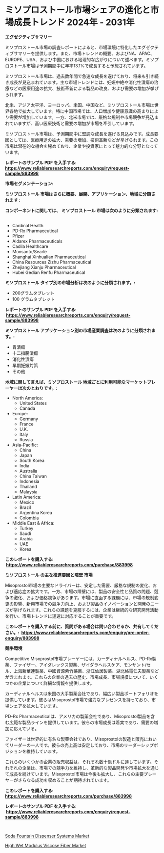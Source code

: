 <p><h1>ミソプロストール市場シェアの進化と市場成長トレンド 2024年 - 2031年</h1></p><p><strong>エグゼクティブサマリー</strong></p>
<p><p>ミソプロストール市場の調査レポートによると、市場環境に特化したエグゼクティブサマリーを提供します。また、市場トレンドの概要、およびNA、APAC、EUROPE、USA、および中国における地理的な広がりについて述べます。ミソプロストール市場は予測期間中に年率13.1%で成長すると予想されています。</p><p>ミソプロストール市場は、過去数年間で急速な成長を遂げており、将来も引き続き成長が見込まれています。主な市場トレンドには、妊娠中絶や消化性潰瘍の治療などの医療用途の拡大、技術革新による製品の改良、および需要の増加が挙げられます。</p><p>北米、アジア太平洋、ヨーロッパ、米国、中国など、ミソプロストール市場は世界各地で拡大しています。特に中国市場では、人口増加や健康意識の高まりにより需要が増加しています。一方、北米市場では、厳格な規制や市場競争が見込まれていますが、高い医療技術と需要の増加が市場を牽引しています。</p><p>ミソプロストール市場は、予測期間中に堅調な成長を遂げる見込みです。成長要因としては、医療用途の拡大、需要の増加、技術革新などが挙げられます。この市場は潜在的な機会を秘めており、企業や投資家にとって魅力的な分野となっています。</p></p>
<p><strong>レポートのサンプル PDF を入手する: <a href="https://www.reliableresearchreports.com/enquiry/request-sample/883998">https://www.reliableresearchreports.com/enquiry/request-sample/883998</a></strong></p>
<p><strong>市場セグメンテーション:</strong></p>
<p><strong> ミソプロストール 市場はさらに概要、展開、アプリケーション、地域に分類されます :</strong></p>
<p><strong>コンポーネントに関しては、 ミソプロストール 市場は次のように分類されます: &nbsp;</strong></p>
<p><ul><li>Cardinal Health</li><li>PD-Rx Pharmaceutical</li><li>Pfizer</li><li>Aidarex Pharmaceuticals</li><li>Cadila Healthcare</li><li>Monsanto/Searle</li><li>Shanghai Xinhualian Pharmaceutical</li><li>China Resources Zizhu Pharmaceutical</li><li>Zhejiang Xianju Pharmaceutical</li><li>Hubei Gedian Renfu Pharmaceutical</li></ul></p>
<p><strong> ミソプロストール タイプ別の市場分析は次のように分類されます。:</strong></p>
<p><ul><li>200グラムタブレット</li><li>100 グラムタブレット</li></ul></p>
<p><strong>レポートのサンプル PDF を入手する: &nbsp;<a href="https://www.reliableresearchreports.com/enquiry/request-sample/883998">https://www.reliableresearchreports.com/enquiry/request-sample/883998</a></strong></p>
<p><strong> ミソプロストール アプリケーション別の市場産業調査は次のように分類されます。:</strong></p>
<p><ul><li>胃潰瘍</li><li>十二指腸潰瘍</li><li>消化性潰瘍</li><li>早期妊娠対策</li><li>その他</li></ul></p>
<p><strong>地域に関して言えば、ミソプロストール 地域ごとに利用可能なマーケットプレーヤーは次のとおりです。:</strong></p>
<p><ul>
    <li>
        North America:
        <ul>
            <li>United States</li>
            <li>Canada</li>
        </ul>
    </li>
    <li>
        Europe:
        <ul>
            <li>Germany</li>
            <li>France</li>
            <li>U.K.</li>
            <li>Italy</li>
            <li>Russia</li>
        </ul>
    </li>
    <li>
        Asia-Pacific:
        <ul>
            <li>China</li>
            <li>Japan</li>
            <li>South Korea</li>
            <li>India</li>
            <li>Australia</li>
            <li>China Taiwan</li>
            <li>Indonesia</li>
            <li>Thailand</li>
            <li>Malaysia</li>
        </ul>
    </li>
    <li>
        Latin America:
        <ul>
            <li>Mexico</li>
            <li>Brazil</li>
            <li>Argentina Korea</li>
            <li>Colombia</li>
        </ul>
    </li>
    <li>
        Middle East & Africa:
        <ul>
            <li>Turkey</li>
            <li>Saudi</li>
            <li>Arabia</li>
            <li>UAE</li>
            <li>Korea</li>
        </ul>
    </li>
    </ul></p>
<p><strong>このレポートを購入する: &nbsp;<a href="https://www.reliableresearchreports.com/purchase/883998">https://www.reliableresearchreports.com/purchase/883998</a></strong></p>
<p><strong>ミソプロストール の主な推進要因と障壁 市場</strong></p>
<p><p>Misoprostol市場の主要なドライバーは、安定した需要、厳格な規制の変化、および適応症の拡大です。一方、市場の障壁には、製品の安全性と品質の問題、競争の激化、および価格競争があります。市場に直面する課題には、市場の規制変更の影響、新興市場での競争力向上、および製品のイノベーションと開発のニーズが挙げられます。これらの課題を克服するには、企業は継続的な研究開発活動を行い、市場トレンドに迅速に対応することが重要です。</p></p>
<p><strong>このレポートを購入する前に、質問がある場合は問い合わせるか、共有してください。:&nbsp; <a href="https://www.reliableresearchreports.com/enquiry/pre-order-enquiry/883998">https://www.reliableresearchreports.com/enquiry/pre-order-enquiry/883998</a></strong></p>
<p><strong>競争環境</strong></p>
<p><p>Competitive Misoprostol市場プレーヤーには、カーディナルヘルス、PD-Rx製薬、ファイザー、アイダレックス製薬、ザイダラヘルスケア、モンサント/セル、上海新華連製薬、中國資源紫竹藥業、浙江仙居製薬、湖北格電仁夫製薬などが含まれます。これらの企業の過去の歴史、市場成長、市場規模について、いくつかの企業について詳細な情報を提供します。</p><p>カーディナルヘルスは米国の大手製薬会社であり、幅広い製品ポートフォリオを提供しています。彼らはMisoprostol市場で強力なプレゼンスを持っており、市場シェアを拡大しています。</p><p>PD-Rx Pharmaceuticalは、アメリカの製薬会社であり、Misoprostol製品を含む広範な製品ラインを提供しています。彼らの市場成長は着実であり、需要の増加に応えている。</p><p>ファイザーは世界的に有名な製薬会社であり、Misoprostolの製造と販売においてリーダーの一人です。彼らの売上高は安定しており、市場のリーダーシップポジションを維持しています。</p><p>これらのいくつかの企業の販売収益は、それぞれ数十億ドルに達しています。それぞれの企業は、市場での競争力を維持し、革新的な製品開発や市場拡大を通じて成長を続けています。Misoprostol市場は今後も拡大し、これらの主要プレーヤーがさらなる成功を収めることが期待されています。</p></p>
<p><strong>このレポートを購入する: &nbsp; <a href="https://www.reliableresearchreports.com/purchase/883998">https://www.reliableresearchreports.com/purchase/883998</a></strong></p>
<p><strong>レポートのサンプル PDF を入手する: &nbsp;<a href="https://www.reliableresearchreports.com/enquiry/request-sample/883998">https://www.reliableresearchreports.com/enquiry/request-sample/883998</a></strong><strong></strong></p>
<p>&nbsp;</p>
<p><p><a href="https://extreme-scabiosa-c81.notion.site/Soda-Fountain-Dispenser-Systems-Market-with-the-goal-of-estimating-the-market-size-and-future-growth-a56b5788d9af4288bd379a741e846567">Soda Fountain Dispenser Systems Market</a></p><p><a href="https://github.com/Angelnienowdseej3e45z3p8c/Market-Research-Report-List-1/blob/main/high-wet-modulus-viscose-fiber-market.md">High Wet Modulus Viscose Fiber Market</a></p></p>